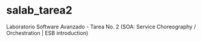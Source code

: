 # salab_tarea2
Laboratorio Software Avanzado - Tarea No. 2 (SOA: Service Choreography / Orchestration | ESB introduction)

